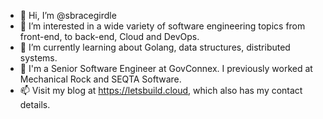 - 👋 Hi, I’m @sbracegirdle
- 👀 I’m interested in a wide variety of software engineering topics from front-end, to back-end, Cloud and DevOps.
- 🌱 I’m currently learning about Golang, data structures, distributed systems.
- 💞️ I'm a Senior Software Engineer at GovConnex. I previously worked at Mechanical Rock and SEQTA Software.
- 📫 Visit my blog at https://letsbuild.cloud, which also has my contact details.
